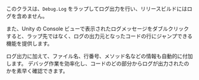 このクラスは、`Debug.Log` をラップしてログ出力を行い、リリースビルドにはログを含めません。

また、Unity の Console ビューで表示されたログメッセージをダブルクリックすると、ラップ先ではなく、ログの出力元となったコードの行にジャンプできる機能を提供します。

ログ出力に加えて、ファイル名、行番号、メソッド名などの情報も自動的に付加します。
デバッグ作業を効率化し、コードのどの部分からログが出力されたのかを素早く確認できます。
